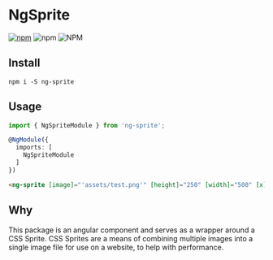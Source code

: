# NgSprite

[![npm](https://img.shields.io/npm/v/ng-sprite)](https://www.npmjs.com/package/ng-sprite)
![npm](https://img.shields.io/npm/dw/ng-sprite)
![NPM](https://img.shields.io/npm/l/ng-sprite)

## Install

```
npm i -S ng-sprite
```

## Usage

```typescript
import { NgSpriteModule } from 'ng-sprite';

@NgModule({
  imports: [
    NgSpriteModule
  ]
})
```

```html
<ng-sprite [image]="'assets/test.png'" [height]="250" [width]="500" [x]="0" [y]="-250"></ng-sprite>
```

## Why

This package is an angular component and serves as a wrapper around a CSS Sprite. CSS Sprites are a means of combining multiple images into a single image file for use on a website, to help with performance.

